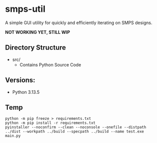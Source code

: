 # smps-util
A simple GUI utility for quickly and efficiently iterating on SMPS designs. 

**NOT WORKING YET, STILL WIP**

## Directory Structure 
- src/ 
  * Contains Python Source Code 

## Versions: 
- Python 3.13.5

## Temp
```
python -m pip freeze > requirements.txt
python -m pip install -r requirements.txt
pyinstaller --noconfirm --clean --noconsole --onefile --distpath ../dist --workpath ../build --specpath ../build --name test.exe main.py
```